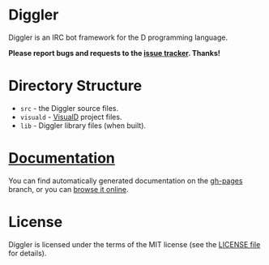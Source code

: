 Diggler
============================================
Diggler is an IRC bot framework for the D programming language.

**Please report bugs and requests to the [issue tracker](https://github.com/JakobOvrum/Diggler/issues). Thanks!**

Directory Structure
============================================

 * `src` - the Diggler source files.
 * `visuald` - [VisualD](http://www.dsource.org/projects/visuald) project files.
 * `lib` - Diggler library files (when built).

[Documentation](http://jakobovrum.github.com/Diggler/)
============================================
You can find automatically generated documentation on the [gh-pages](https://github.com/JakobOvrum/Diggler/tree/gh-pages) branch, or you can [browse it online](http://jakobovrum.github.com/Diggler/).

License
============================================
Diggler is licensed under the terms of the MIT license (see the [LICENSE file](http://github.com/JakobOvrum/Diggler/blob/master/LICENSE) for details).
